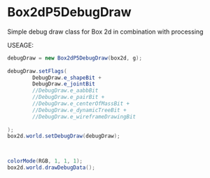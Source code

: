 # Box2dP5DebugDraw
Simple debug draw class for Box 2d in combination with processing

USEAGE:
```java
debugDraw = new Box2dP5DebugDraw(box2d, g);
 
debugDraw.setFlags(
        DebugDraw.e_shapeBit +
        DebugDraw.e_jointBit
        //DebugDraw.e_aabbBit
        //DebugDraw.e_pairBit +
        //DebugDraw.e_centerOfMassBit +
        //DebugDraw.e_dynamicTreeBit +
        //DebugDraw.e_wireframeDrawingBit
 
); 
box2d.world.setDebugDraw(debugDraw);



colorMode(RGB, 1, 1, 1);
box2d.world.drawDebugData();
```

